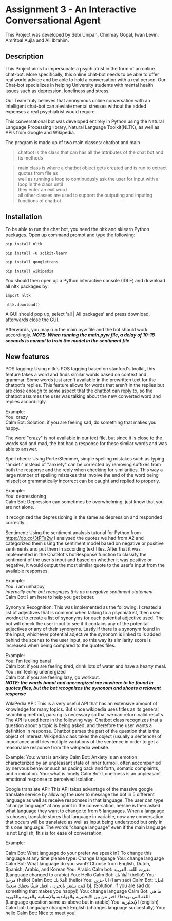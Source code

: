 # Assignment 3 - An Interactive Conversational Agent

This Project was developed by Sebi Unipan, Chinmay Gopal, Iwan Levin, Amritpal Aujla and Ali Ibrahim.
## Description

This Project aims to impersonate a psychiatrist in the form of an online chat-bot. More specifically, this online chat-bot needs to be able to offer real world advice and be able to hold a conversation with a real person. Our Chat-bot specializes in helping University students with mental health issues such as depression, loneliness and stress.

Our Team truly believes that anonymous online conversation with an intelligent chat-bot can aleviate mental stresses without the added expenses a real psychiatrist would require.

This conversational bot was developed entirely in Python using the Natural Language Processing library, Natural Language Toolkit(NLTK), as well as APIs from Google and Wikipedia.

The program is made up of two main classes: chatbot and main
>chatbot is the class that can has all the attributes of the chat bot and its methods

>main class is where a chatbot object gets created and is run to extract quotes from file as  
>well as running a loop to continuously ask the user for input with a loop in the class until  
>they enter an exit word  
>all other classes are used to support the outputing and inputing functions of chatbot

## Installation

To be able to run the chat bot, you need the nltk and sklearn Python packages.
Open up command prompt and type the following:  

`pip install nltk`  

`pip install -U scikit-learn`

`pip install googletrans`

`pip install wikipedia`

You should then open up a Python interactive console (IDLE) and download all nltk packages by:

`import nltk`  

`nltk.download()`

A GUI should pop up, select 'all | All packages' and press download, afterwards close the GUI.

Afterwards, you may run the main.pyw file and the bot should work accordingly.
***NOTE: When running the main.pyw file, a delay of 10-15 seconds is normal to train the model in the sentiment file***

## New features

POS tagging: Using nltk's POS tagging based on stanford's toolkit, this feature takes a word and finds similar words based on context and grammar.
Some words just aren't available in the prewritten text for the chatbot's replies. This feature allows for words that aren't in the replies but are close enough to some aspect that the chatbot can reply to, so the chatbot assumes the user was talking about the new converted word and replies accordingly.

Example:  
You: crazy  
Calm Bot: Solution: if you are feeling sad, do something that makes you happy.

The word "crazy" is not available in our text file, but since it is close to the words sad and mad, the bot had a response for these similar words and was able to answer.

Spell check: Using PorterStemmer, simple spelling mistakes such as typing "anxieti" instead of "anxiety" can be corrected by removing suffixes from both the response and the reply when checking for similarities. This way a large number of spelling mistakes that involve the end of the word being mispelt or grammatically incorrect can be caught and replied to properly.

Example:  
You: depressioning  
Calm Bot: Depression can sometimes be overwhelming, just know that you are not alone.

It recognized the depressioning is the same as depression and responded correctly.

Sentiment: Using the sentiment analysis tutorial for Python from https://do.co/3tPTa2w I analysed the quotes we had
from A2 and categorized them using the sentiment model based on negative or positive sentiments and put them in according
text files. After that it was implemented in the ChatBot's botResponse function to classify the sentiment of the user's input
and based on whether it was positive or negative, it would output the most similar quote to the user's input from the available
responses.

Example:  
You: i am unhappy  
*internally calm bot recognizes this as a negative sentiment statement*  
Calm Bot: I am here to help you get better.

Synonym Recognition: This was implemented as the following. I created a list of adjectives that is common when talking to a psychiatrist, then used wordnet to create a
list of synonyms for each potential adjective used. The bot will check the user input to see if it contains any of the potenital adjectives or any of their synonyms. Lastly if there is a synonym found in the input, whichever potential adjective the synonom is linked to is added behind the scenes to the user input, so this way its similarity
score is increased when being compared to the quotes files.

Example:  
You: I'm feeling banal  
Calm bot: if you are feeling tired, drink lots of water and have a hearty meal.  
You : im feeling unenergized  
Calm bot: if you are feeling lazy, go workout.  
***NOTE: the words banal and unenergized are nowhere to be found in quotes files, but the bot recognizes the synonom and shoots a relavent response***

WikiPedia API: This is a very useful API that has an extensive amount of knowledge for many topics. But since wikipedia uses titles as its general searching method, parsing is necessary so that we can return valid results.
The API is used here in the following way: Chatbot class recognizes that a question about a topic is being asked, and therefore the user wants a definition in response. Chatbot parses the part of the question that is the object of interest. Wikipedia class takes the object (usually a sentence) of importance and tries multiple variations of the sentence in order to get a reasonable response from the wikipedia website.

Example:
You: what is anxiety
Calm Bot: Anxiety is an emotion characterized by an unpleasant state of inner turmoil, often accompanied by nervous behavior such as pacing back and forth, somatic complaints, and rumination.
You: what is lonely
Calm Bot: Loneliness is an unpleasant emotional response to perceived isolation.

Google translate API: This API takes advantage of the massive google translate service by allowing the user to message the bot in 5 different language as well as receive responses in that language. The user can type "change language" at any point in the conversation, he/she is then asked what language they want to change to from 5 languages. When a language is chosen, translate stores that language in variable, now any conversation that occurs will be translated as well as input being understood but only in this one language. The words "change language" even if the main language is not English, this is for ease of conversation.

Example:

Calm Bot: What language do your prefer we speak in? To change this language at any time please type: Change language
You: change language
Calm Bot: What language do you want? Choose from English, Dutch, Spanish, Arabic, and Korean
You: Arabic
Calm bot: تغيرت اللغة: العربية (Language changed to arabic)
You: Hello
Calm Bot: أهلا بك! (hello!)
You: مرحبا (hello)
Calm Bot: أهلا بك! (hello)
You: انا حزين (I am sad)
Calm Bot: الحل: إذا كنت تشعر بالحزن ، افعل شيئًا يجعلك سعيدًا. (Solution: if you are sad do something that makes you happy!)
You: change language
Calm Bot: ما هي اللغة التي تريدها؟ اختر من بين الإنجليزية والهولندية والإسبانية والعربية والكورية (Language question same as above but in arabic)
You: الإنجليزية (english)
Calm bot: Language changed: English (changes language succesfully)
You: hello
Calm Bot: Nice to meet you!

